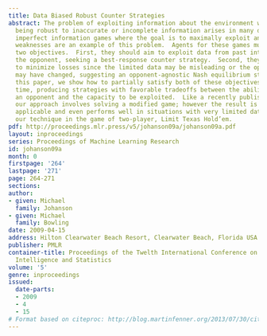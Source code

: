 ```yaml
---
title: Data Biased Robust Counter Strategies
abstract: The problem of exploiting information about the environment while still
  being robust to inaccurate or incomplete information arises in many domains. Competitive
  imperfect information games where the goal is to maximally exploit an unknown opponent’s
  weaknesses are an example of this problem.  Agents for these games must balance
  two objectives.  First, they should aim to exploit data from past interactions with
  the opponent, seeking a best-response counter strategy.  Second, they should aim
  to minimize losses since the limited data may be misleading or the opponent’s strategy
  may have changed, suggesting an opponent-agnostic Nash equilibrium strategy.  In
  this paper, we show how to partially satisfy both of these objectives at the same
  time, producing strategies with favorable tradeoffs between the ability to exploit
  an opponent and the capacity to be exploited.  Like a recently published technique,
  our approach involves solving a modified game; however the result is more generally
  applicable and even performs well in situations with very limited data.  We evaluate
  our technique in the game of two-player, Limit Texas Hold’em.
pdf: http://proceedings.mlr.press/v5/johanson09a/johanson09a.pdf
layout: inproceedings
series: Proceedings of Machine Learning Research
id: johanson09a
month: 0
firstpage: '264'
lastpage: '271'
page: 264-271
sections: 
author:
- given: Michael
  family: Johanson
- given: Michael
  family: Bowling
date: 2009-04-15
address: Hilton Clearwater Beach Resort, Clearwater Beach, Florida USA
publisher: PMLR
container-title: Proceedings of the Twelth International Conference on Artificial
  Intelligence and Statistics
volume: '5'
genre: inproceedings
issued:
  date-parts:
  - 2009
  - 4
  - 15
# Format based on citeproc: http://blog.martinfenner.org/2013/07/30/citeproc-yaml-for-bibliographies/
---
```

